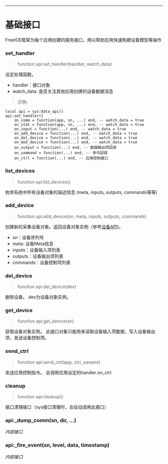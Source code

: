 
----

# 基础接口

FreeIOE框架为每个应用创建的服务接口，用以帮助应用快速构建设备模型等操作


### set_handler
> function api:set_handler(handler, watch_data)

设定处理函数。

* handler：接口对象
* watch_data: 是否关注其他应用创建的设备数据消息


> 示例:
```
local api = sys:data_api()
api:set_handler({
	on_comm = function(app, sn, ...) end, -- watch_data = true
	on_stat = function(app, sn, ...) end, -- watch_data = true
	on_input = function(...) end, -- watch_data = true
	on_add_device = function(...) end, -- watch_data = true
	on_del_device = function(...) end, -- watch_data = true
	on_mod_device = function(...) end, -- watch_data = true
	on_output = function(...) end, -- 数据输出项回调
	on_command = function(...) end, -- 命令回调
	on_ctrl = function(...) end, -- 应用控制接口
```


### list_devices
> function api:list_devices()

枚举系统中所有设备对象的描述信息 (meta, inputs, outputs, commands等等)


### add_device
> function api:add_device(sn, meta, inputs, outputs, commands)

创建新的采集设备对象。返回设备对象实例（参考[设备API](device.md))。

* sn：设备序列号
* meta: 设备Meta信息
* inputs：设备输入项列表
* outputs：设备输出项列表
* commands：设备控制项列表


### del_device
> function api:del_device(dev)

删除设备。 dev为设备对象实例。


### get_device
> function api:get_device(sn)

获取设备对象实例。 此接口对象只能用来读取设备输入项数据，写入设备输出项，发送设备控制项。


### send_ctrl
> function api:send_ctrl(app, ctrl, params)

发送应用控制指令。 会调用应用设定的handler.on_ctrl


### cleanup
> function api:cleanup()

接口清理接口（sys接口清理时，会自动调用此接口）

### api:\_dump_comm(sn, dir, ...)

*内部接口*


### api:\_fire_event(sn, level, data, timestamp)

*内部接口*
